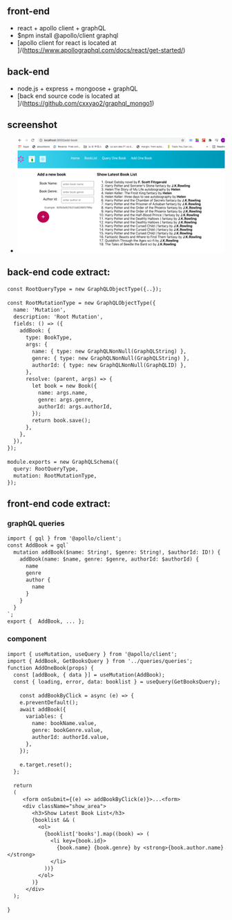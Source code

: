 ## front-end

- react + apollo client + graphQL
- $npm install @apollo/client graphql
- [apollo client for react is located at ]/(https://www.apollographql.com/docs/react/get-started/)

## back-end

- node.js + express + mongoose + graphQL
- [back end source code is located at ]/(https://github.com/cxxyao2/graphql_mongo1)

## screenshot

- ![graphQL](src/assets/result1.png)

## back-end code extract:
```
const RootQueryType = new GraphQLObjectType({..});

const RootMutationType = new GraphQLObjectType({
  name: 'Mutation',
  description: 'Root Mutation',
  fields: () => ({
    addBook: {
      type: BookType,
      args: {
        name: { type: new GraphQLNonNull(GraphQLString) },
        genre: { type: new GraphQLNonNull(GraphQLString) },
        authorId: { type: new GraphQLNonNull(GraphQLID) },
      },
      resolve: (parent, args) => {
        let book = new Book({
          name: args.name,
          genre: args.genre,
          authorId: args.authorId,
        });
        return book.save();
      },
    },
  }),
});

module.exports = new GraphQLSchema({
  query: RootQueryType,
  mutation: RootMutationType,
});

```

## front-end code extract:
### graphQL queries
```
import { gql } from '@apollo/client';
const AddBook = gql`
  mutation addBook($name: String!, $genre: String!, $authorId: ID!) {
    addBook(name: $name, genre: $genre, authorId: $authorId) {
      name
      genre
      author {
        name
      }
    }
  }
`;
export {  AddBook, ... };
```

### component
```
import { useMutation, useQuery } from '@apollo/client';
import { AddBook, GetBooksQuery } from '../queries/queries';
function AddOneBook(props) {
  const [addBook, { data }] = useMutation(AddBook);
  const { loading, error, data: booklist } = useQuery(GetBooksQuery);

    const addBookByClick = async (e) => {
    e.preventDefault();
    await addBook({
      variables: {
        name: bookName.value,
        genre: bookGenre.value,
        authorId: authorId.value,
      },
    });

    e.target.reset();
  };
  
  return 
  (
     <form onSubmit={(e) => addBookByClick(e)}>...<form>
     <div className="show_area">
        <h3>Show Latest Book List</h3>
        {booklist && (
          <ol>
            {booklist['books'].map((book) => (
              <li key={book.id}>
                {book.name} {book.genre} by <strong>{book.author.name}</strong>
              </li>
            ))}
          </ol>
        )}
      </div>
  );

}
```
